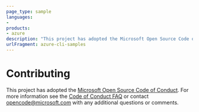 ```yaml
---
page_type: sample
languages:
- 
products:
- azure
description: "This project has adopted the Microsoft Open Source Code of Conduct. For more information see the Code of Conduct FAQ or contact opencode@microsoft.com with any additional questions or comments."
urlFragment: azure-cli-samples 
---
```


# Contributing

This project has adopted the [Microsoft Open Source Code of Conduct](https://opensource.microsoft.com/codeofconduct/). For more information see the [Code of Conduct FAQ](https://opensource.microsoft.com/codeofconduct/faq/) or contact [opencode@microsoft.com](mailto:opencode@microsoft.com) with any additional questions or comments.
